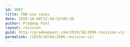 ```yaml
---
id: 2097
title: CNN use cases
date: 2019-10-04T12:56:52+05:30
author: Pradeep Pant
layout: revision
guid: http://pradeeppant.com/2019/10/2096-revision-v1/
permalink: /2019/10/04/2096-revision-v1/
---
```

